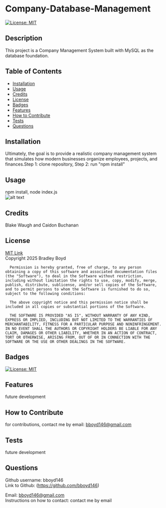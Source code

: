 # Company-Database-Management  
[![License: MIT](https://img.shields.io/badge/License-MIT-yellow.svg)](https://opensource.org/licenses/MIT)

## Description
This project is a Company Management System built with MySQL as the database foundation.

## Table of Contents

- [Installation](#Installation)
- [Usage](#Usage)
- [Credits](#Credits)
- [License](#License)
- [Badges](#Badges)
- [Features](#Features)
- [How to Contribute](#How-to-Contribute)
- [Tests](#Tests)
- [Questions](#Questions)

## Installation 
Ultimately, the goal is to provide a realistic company management system that simulates how modern businesses organize employees, projects, and finances.Step 1: clone repository, Step 2: run "npm install"

## Usage 
npm install, node index.js  
![alt text](assets/images/)

## Credits 
Blake Waugh and Caidon Buchanan

## License 
[MIT Link](https://opensource.org/licenses/MIT)  
   Copyright 2025 Bradley Boyd

      Permission is hereby granted, free of charge, to any person obtaining a copy of this software and associated documentation files (the "Software"), to deal in the Software without restriction, including without limitation the rights to use, copy, modify, merge, publish, distribute, sublicense, and/or sell copies of the Software, and to permit persons to whom the Software is furnished to do so, subject to the following conditions:
      
      The above copyright notice and this permission notice shall be included in all copies or substantial portions of the Software.
      
      THE SOFTWARE IS PROVIDED "AS IS", WITHOUT WARRANTY OF ANY KIND, EXPRESS OR IMPLIED, INCLUDING BUT NOT LIMITED TO THE WARRANTIES OF MERCHANTABILITY, FITNESS FOR A PARTICULAR PURPOSE AND NONINFRINGEMENT. IN NO EVENT SHALL THE AUTHORS OR COPYRIGHT HOLDERS BE LIABLE FOR ANY CLAIM, DAMAGES OR OTHER LIABILITY, WHETHER IN AN ACTION OF CONTRACT, TORT OR OTHERWISE, ARISING FROM, OUT OF OR IN CONNECTION WITH THE SOFTWARE OR THE USE OR OTHER DEALINGS IN THE SOFTWARE.

## Badges
[![License: MIT](https://img.shields.io/badge/License-MIT-yellow.svg)](https://opensource.org/licenses/MIT)

## Features
future development

## How to Contribute
for contributions, contact me by email: bboyd146@gmail.com

## Tests
future development

## Questions
Github username: bboyd146  
Link to Github: (https://github.com/bboyd146)  

Email: bboyd146@gmail.com  
Instructions on how to contact: contact me by email  
